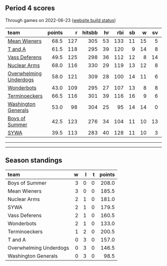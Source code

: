 

## Period 4 scores

Through games on 2022-06-23 ([website build status](https://github.com/brian-bot/pl-site/actions))


|team                                              | points|   r| hitsbb| hr| rbi| sb|  w| sv|  so|   era|  whip|
|:-------------------------------------------------|------:|---:|------:|--:|---:|--:|--:|--:|---:|-----:|-----:|
|[Mean Wieners](./meanwieners)                     |   68.5| 127|    305| 53| 133| 11| 15|  5| 168| 4.010| 1.149|
|[T and A](./tanda)                                |   61.5| 118|    295| 39| 120|  9| 14|  8| 192| 3.938| 1.214|
|[Vass Deferens](./vassdeferens)                   |   49.5| 125|    298| 36| 112| 12|  8| 14| 117| 4.165| 1.223|
|[Nuclear Arms](./nucleararms)                     |   68.0| 116|    330| 29| 119| 13| 12|  8| 187| 3.576| 1.161|
|[Overwhelming Underdogs](./overwhelmingunderdogs) |   58.0| 121|    309| 28| 100| 14| 11|  6| 188| 3.823| 1.237|
|[Wonderbots](./wonderbots)                        |   43.0| 109|    295| 27| 107| 13|  8|  8| 168| 3.500| 1.197|
|[Terminoeckers](./terminoeckers)                  |   66.5| 116|    301| 39| 116| 16|  9|  6| 177| 3.042| 1.091|
|[Washington Generals](./washingtongenerals)       |   53.0|  98|    304| 25|  95| 14| 14|  0| 171| 3.018| 1.082|
|[Boys of Summer](./boysofsummer)                  |   42.5| 123|    276| 34| 104| 11| 10| 13| 174| 4.201| 1.326|
|[SYWA](./sywa)                                    |   39.5| 113|    283| 40| 128| 11| 10|  3| 170| 4.873| 1.318|

* * *
* * *

## Season standings


|team                   |  w|  l|  t| points|
|:----------------------|--:|--:|--:|------:|
|Boys of Summer         |  3|  0|  0|  208.0|
|Mean Wieners           |  3|  0|  0|  185.5|
|Nuclear Arms           |  2|  1|  0|  181.0|
|SYWA                   |  2|  1|  0|  179.5|
|Vass Deferens          |  2|  1|  0|  160.5|
|Wonderbots             |  2|  1|  0|  133.0|
|Terminoeckers          |  1|  2|  0|  200.5|
|T and A                |  0|  3|  0|  157.0|
|Overwhelming Underdogs |  0|  3|  0|  146.5|
|Washington Generals    |  0|  3|  0|   98.5|


